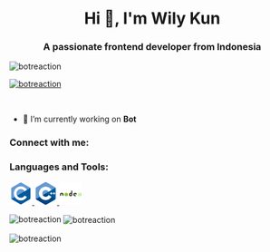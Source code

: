 <h1 align="center">Hi 👋, I'm Wily Kun</h1>
<h3 align="center">A passionate frontend developer from Indonesia</h3>

<p align="left"> <img src="https://komarev.com/ghpvc/?username=botreaction&label=Profile%20views&color=0e75b6&style=flat" alt="botreaction" /> </p>

<p align="left"> <a href="https://github.com/ryo-ma/github-profile-trophy"><img src="https://github-profile-trophy.vercel.app/?username=botreaction" alt="botreaction" /></a> </p>

<p align="left"> <a href="https://twitter.com/" target="blank"><img src="https://img.shields.io/twitter/follow/?logo=twitter&style=for-the-badge" alt="" /></a> </p>

- 🔭 I’m currently working on **Bot**

<h3 align="left">Connect with me:</h3>
<p align="left">
</p>

<h3 align="left">Languages and Tools:</h3>
<p align="left"> <a href="https://www.cprogramming.com/" target="_blank" rel="noreferrer"> <img src="https://raw.githubusercontent.com/devicons/devicon/master/icons/c/c-original.svg" alt="c" width="40" height="40"/> </a> <a href="https://www.w3schools.com/cpp/" target="_blank" rel="noreferrer"> <img src="https://raw.githubusercontent.com/devicons/devicon/master/icons/cplusplus/cplusplus-original.svg" alt="cplusplus" width="40" height="40"/> </a> <a href="https://nodejs.org" target="_blank" rel="noreferrer"> <img src="https://raw.githubusercontent.com/devicons/devicon/master/icons/nodejs/nodejs-original-wordmark.svg" alt="nodejs" width="40" height="40"/> </a> </p>

<p><img align="left" src="https://github-readme-stats.vercel.app/api/top-langs?username=botreaction&show_icons=true&locale=en&layout=compact" alt="botreaction" /></p>

<p>&nbsp;<img align="center" src="https://github-readme-stats.vercel.app/api?username=botreaction&show_icons=true&locale=en" alt="botreaction" /></p>

<p><img align="center" src="https://github-readme-streak-stats.herokuapp.com/?user=botreaction&" alt="botreaction" /></p>

